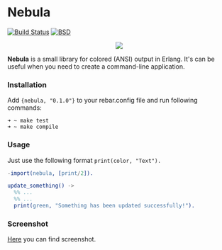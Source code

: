 # Nebula

[![Build Status](https://travis-ci.org/lk-geimfari/smokkfiskur.svg?branch=master)](https://travis-ci.org/lk-geimfari/nebula)
[![BSD](https://img.shields.io/pypi/l/Django.svg?maxAge=2592000)](https://github.com/lk-geimfari/nebula/blob/master/LICENSE)

<p align="center">
  <img src="https://raw.githubusercontent.com/lk-geimfari/nebula/master/other/logo.png">
</p>

__Nebula__ is a small library for colored (ANSI) output in Erlang. It's can be useful when you need to create a command-line application.


### Installation

Add `{nebula, "0.1.0"}` to your rebar.config file and run following commands:

```
➜ ~ make test
➜ ~ make compile
```

### Usage
Just use the following format `print(color, "Text").`

```erlang
-import(nebula, [print/2]).

update_something() ->
  %% ...
  %% ...
  print(green, "Something has been updated successfully!").
```

### Screenshot

[Here](https://raw.githubusercontent.com/lk-geimfari/nebula/master/other/screen.png) you can find screenshot.
